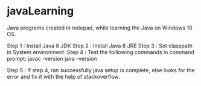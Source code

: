 # javaLearning
Java programs created in notepad, while learning the Java on Windows 10 OS. 

Step 1 : Install Java 8 JDK
Step 2 : Install Java 8 JRE
Step 3 : Set classpath in System environment.
Step 4 : Test the foillowing commands in command prompt: 
        javac -version 
        java -version

Step 5 : If step 4, ran successfully java setup is complete, else looks for the error and fix it with the help of stackoverflow.

